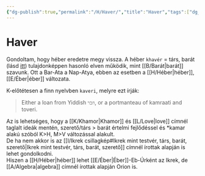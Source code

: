 ```yaml
---
{"dg-publish":true,"permalink":"/H/Haver/","title":"Haver","tags":["dg_uploaded"],"created":"2023-10-17T03:07","updated":"2023-10-25T01:34"}
---
```



# Haver

Gondoltam, hogy héber eredetre megy vissza. A héber `khavér` = társ, barát (lásd [itt](https://hu.wiktionary.org/wiki/%D7%97%D7%91%D7%A8)) tulajdonképpen hasonló elven működik, mint [[B/Barát\|barát]] szavunk. Ott a Bar-Ata a Nap-Atya, ebben az esetben a [[H/Héber\|héber]], [[E/Éber\|éber]] változata.  

K-előtétesen a finn nyelvben `kaveri`, melyre ezt írják:  
> Either a loan from Yiddish `חבֿר`, or a portmanteau of kamraati and toveri.  

Az is lehetséges, hogy a [[K/Khamor\|Khamor]] és [[L/Love\|love]] címnél taglalt ideák mentén, szerető/társ > barát értelmi fejlődéssel és \*kamar alakú szóból K>H, M>V változással alakult.  
De ha nem akkor is az [[I/Ikrek csillagkép#Ikrek mint testvér, társ, barát, szerető\|Ikrek mint testvér, társ, barát, szerető]] címnél írottak alapján is lehet gondolkodni.  
Hiszen a [[H/Héber\|héber]] lehet [[E/Éber\|Éber]]-Eb-Úrként az Ikrek, de [[A/Algebra\|algebra]] címnél írottak alapján Orion is.  